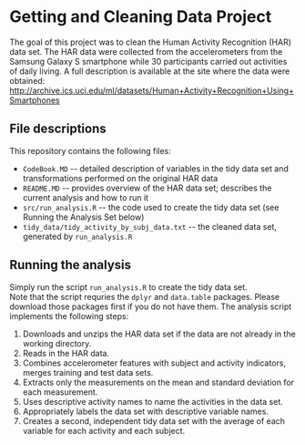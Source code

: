 # Getting and Cleaning Data Project

The goal of this project was to clean the Human Activity Recognition (HAR) data set. The HAR data were collected from the accelerometers from the Samsung Galaxy S smartphone while 30 participants carried out activities of daily living. A full description is available at the site where the data were obtained:
http://archive.ics.uci.edu/ml/datasets/Human+Activity+Recognition+Using+Smartphones

## File descriptions
This repository contains the following files:
* `CodeBook.MD` -- detailed description of variables in the tidy data set and transformations performed on the original HAR data
* `README.MD` -- provides overview of the HAR data set; describes the current analysis and how to run it
* `src/run_analysis.R` -- the code used to create the tidy data set (see Running the Analysis Set below)
* `tidy_data/tidy_activity_by_subj_data.txt` -- the cleaned data set, generated by `run_analysis.R`

## Running the analysis
Simply run the script `run_analysis.R` to create the tidy data set.  
Note that the script requries the `dplyr` and `data.table` packages. Please download those packages first if you do not have them.
The analysis script implements the following steps:
1. Downloads and unzips the HAR data set if the data are not already in the working directory.
2. Reads in the HAR data.
3. Combines accelerometer features with subject and activity indicators, merges training and test data sets.
4. Extracts only the measurements on the mean and standard deviation for each measurement.
5. Uses descriptive activity names to name the activities in the data set.
6. Appropriately labels the data set with descriptive variable names.
7. Creates a second, independent tidy data set with the average of each variable for each activity and each subject.
